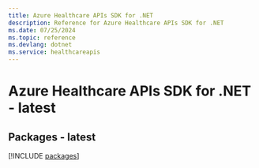 ```yaml
---
title: Azure Healthcare APIs SDK for .NET
description: Reference for Azure Healthcare APIs SDK for .NET
ms.date: 07/25/2024
ms.topic: reference
ms.devlang: dotnet
ms.service: healthcareapis
---
```

# Azure Healthcare APIs SDK for .NET - latest
## Packages - latest
[!INCLUDE [packages](healthcare-apis-index.md)]